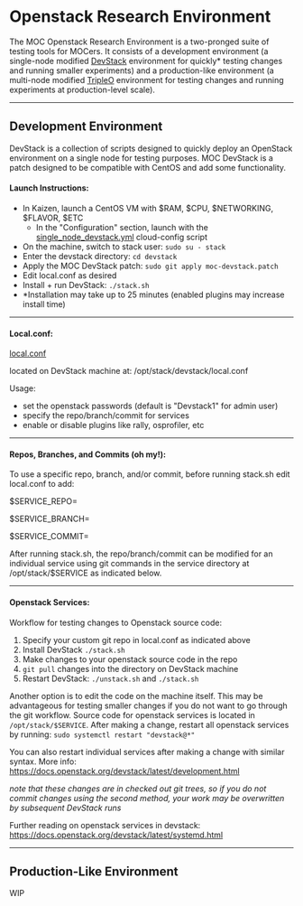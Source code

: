 # Openstack Research Environment

The MOC Openstack Research Environment is a two-pronged suite of testing tools for MOCers. It consists of a development environment (a single-node modified [DevStack](https://docs.openstack.org/devstack/latest/) environment for quickly* testing changes and running smaller experiments) and a production-like environment (a multi-node modified [TripleO](https://docs.openstack.org/tripleo-docs/latest/) environment for testing changes and running experiments at production-level scale).

--------------------------------------------------------------

## Development Environment

DevStack is a collection of scripts designed to quickly deploy an OpenStack environment on a single node for testing purposes. MOC DevStack is a patch designed to be compatible with CentOS and add some functionality.

#### Launch Instructions:
- In Kaizen, launch a CentOS VM with $RAM, $CPU, $NETWORKING, $FLAVOR, $ETC
   - In the "Configuration" section, launch with the [single_node_devstack.yml](../master/single_node_devstack/single_node_devstack.yml) cloud-config script
- On the machine, switch to stack user: `sudo su - stack`
- Enter the devstack directory: `cd devstack`
- Apply the MOC DevStack patch: `sudo git apply moc-devstack.patch`
- Edit local.conf as desired
- Install + run DevStack: `./stack.sh`
- *Installation may take up to 25 minutes (enabled plugins may increase install time)

--------------------------------------------------------------

#### Local.conf:
[local.conf](../master/patch/local.conf)

located on DevStack machine at: /opt/stack/devstack/local.conf

Usage:
- set the openstack passwords (default is "Devstack1" for admin user)
- specify the repo/branch/commit for services
- enable or disable plugins like rally, osprofiler, etc

--------------------------------------------------------------

#### Repos, Branches, and Commits (oh my!):

To use a specific repo, branch, and/or commit, before running stack.sh
edit local.conf to add:

$SERVICE_REPO=<git repo url>

$SERVICE_BRANCH=<branch name>

$SERVICE_COMMIT=<commit sha>

After running stack.sh, the repo/branch/commit can be modified
for an individual service using git commands in the service
directory at /opt/stack/$SERVICE as indicated below.

--------------------------------------------------------------

#### Openstack Services:

Workflow for testing changes to Openstack source code:
1. Specify your custom git repo in local.conf as indicated above
2. Install DevStack `./stack.sh`
3. Make changes to your openstack source code in the repo
4. `git pull` changes into the directory on DevStack machine
5. Restart DevStack: `./unstack.sh` and `./stack.sh`


Another option is to edit the code on the machine itself. This may be advantageous for testing smaller changes if you do not want to go through the git workflow. Source code for openstack services is located in `/opt/stack/$SERVICE`. After making a change, restart all openstack services by running:
`sudo systemctl restart "devstack@*"`

You can also restart individual services after making a change with similar syntax. More info: https://docs.openstack.org/devstack/latest/development.html

*note that these changes are in checked out git trees, so if you
do not commit changes using the second method, your work may
be overwritten by subsequent DevStack runs*

Further reading on openstack services in devstack: https://docs.openstack.org/devstack/latest/systemd.html


--------------------------------------------------------------



## Production-Like Environment

WIP
